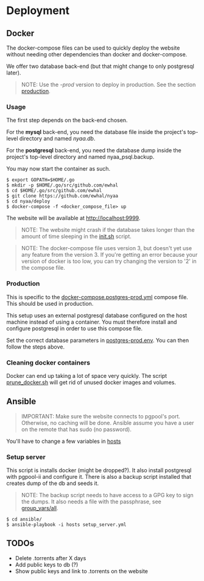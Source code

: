 # Deployment

## Docker

The docker-compose files can be used to quickly deploy the website without
needing other dependencies than docker and docker-compose.

We offer two database back-end (but that might change to only postgresql later).

> NOTE: Use the *-prod* version to deploy in production. See the section
> [production](#production).

### Usage

The first step depends on the back-end chosen.

For the **mysql** back-end, you need the database file inside the project's
top-level directory and named *nyaa.db*.

For the **postgresql** back-end, you need the database dump inside the project's
top-level directory and named nyaa\_psql.backup.

You may now start the container as such.

```
$ export GOPATH=$HOME/.go
$ mkdir -p $HOME/.go/src/github.com/ewhal
$ cd $HOME/.go/src/github.com/ewhal
$ git clone https://github.com/ewhal/nyaa
$ cd nyaa/deploy
$ docker-compose -f <docker_compose_file> up
```

The website will be available at [http://localhost:9999](http://localhost:9999).

> NOTE: The website might crash if the database takes longer than the amount of
> time sleeping in the [init.sh](init.sh) script.

> NOTE: The docker-compose file uses version 3, but doesn't yet use any feature
> from the version 3. If you're getting an error because your version of docker
> is too low, you can try changing the version to '2' in the compose file.

### Production

This is specific to the
[docker-compose.postgres-prod.yml](docker-compose.postgres-prod.yml) compose
file. This should be used in production.

This setup uses an external postgresql database configured on the host machine
instead of using a container. You must therefore install and configure
postgresql in order to use this compose file.

Set the correct database parameters in [postgres-prod.env](postgres-prod.env).
You can then follow the steps above.

### Cleaning docker containers

Docker can end up taking a lot of space very quickly. The script
[prune\_docker.sh](prune_docker.sh) will get rid of unused docker images and
volumes.

## Ansible

> IMPORTANT: Make sure the website connects to pgpool's port. Otherwise, no
> caching will be done. Ansible assume you have a user on the remote that has
> sudo (no password).

You'll have to change a few variables in [hosts](host)

### Setup server

This script is installs docker (might be dropped?). It also install postgresql
with pgpool-ii and configure it. There is also a backup script installed that
creates dump of the db and seeds it.

> NOTE: The backup script needs to have access to a GPG key to sign the dumps.
> It also needs a file with the passphrase, see
> [group_vars/all](group_vars/all).

```
$ cd ansible/
$ ansible-playbook -i hosts setup_server.yml
```

## TODOs
- Delete .torrents after X days
- Add public keys to db (?)
- Show public keys and link to .torrents on the website 
